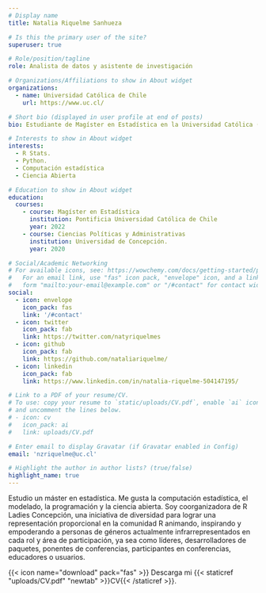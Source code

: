 ```yaml
---
# Display name
title: Natalia Riquelme Sanhueza

# Is this the primary user of the site?
superuser: true

# Role/position/tagline
role: Analista de datos y asistente de investigación

# Organizations/Affiliations to show in About widget
organizations:
  - name: Universidad Católica de Chile
    url: https://www.uc.cl/

# Short bio (displayed in user profile at end of posts)
bio: Estudiante de Magíster en Estadística en la Universidad Católica (Chile). Analista de datos y asistente de investigación. Me gusta la computación estadística, modelación, programación y OS. 

# Interests to show in About widget
interests:
  - R Stats.
  - Python.
  - Computación estadística
  - Ciencia Abierta

# Education to show in About widget
education:
  courses:
    - course: Magíster en Estadística
      institution: Pontificia Universidad Católica de Chile
      year: 2022
    - course: Ciencias Políticas y Administrativas
      institution: Universidad de Concepción.
      year: 2020

# Social/Academic Networking
# For available icons, see: https://wowchemy.com/docs/getting-started/page-builder/#icons
#   For an email link, use "fas" icon pack, "envelope" icon, and a link in the
#   form "mailto:your-email@example.com" or "/#contact" for contact widget.
social:
  - icon: envelope
    icon_pack: fas
    link: '/#contact'
  - icon: twitter
    icon_pack: fab
    link: https://twitter.com/natyriquelmes
  - icon: github
    icon_pack: fab
    link: https://github.com/nataliariquelme/
  - icon: linkedin
    icon_pack: fab
    link: https://www.linkedin.com/in/natalia-riquelme-504147195/

# Link to a PDF of your resume/CV.
# To use: copy your resume to `static/uploads/CV.pdf`, enable `ai` icons in `params.toml`,
# and uncomment the lines below.
# - icon: cv
#   icon_pack: ai
#   link: uploads/CV.pdf

# Enter email to display Gravatar (if Gravatar enabled in Config)
email: 'nzriquelme@uc.cl'

# Highlight the author in author lists? (true/false)
highlight_name: true
---
```


Estudio un máster en estadística. Me gusta la computación estadística, el modelado, la programación y la ciencia abierta. Soy coorganizadora de R Ladies Concepción, una iniciativa de diversidad para lograr una representación proporcional en la comunidad R animando, inspirando y empoderando a personas de géneros actualmente infrarrepresentados en cada rol y área de participación, ya sea como líderes, desarrolladores de paquetes, ponentes de conferencias, participantes en conferencias, educadores o usuarios.


{{< icon name="download" pack="fas" >}} Descarga mi {{< staticref "uploads/CV.pdf" "newtab" >}}CV{{< /staticref >}}.
